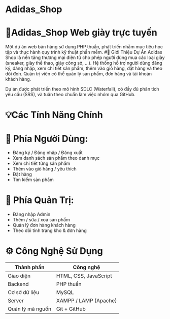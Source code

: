 # Adidas_Shop
# 👟Adidas_Shop Web giày trực tuyến
Một dự án web bán hàng sử dụng PHP thuần, phát triển nhằm mục tiêu học tập và thực hành quy trình kỹ thuật phần mềm.
#📌 Giới Thiệu Dự Án
Adidas Shop là nền tảng thương mại điện tử cho phép người dùng mua các loại giày (sneaker, giày thể thao, giày công sở, …).
Hệ thống hỗ trợ người dùng đăng ký, đăng nhập, xem chi tiết sản phẩm, thêm vào giỏ hàng, đặt hàng và theo dõi đơn.
Quản trị viên có thể quản lý sản phẩm, đơn hàng và tài khoản khách hàng.

Dự án được phát triển theo mô hình SDLC (Waterfall), có đầy đủ phân tích yêu cầu (SRS), và tuân theo chuẩn làm việc nhóm qua GitHub.
# 💡Các Tính Năng Chính

# 👥 Phía Người Dùng:
- Đăng ký / Đăng nhập / Đăng xuất
- Xem danh sách sản phẩm theo danh mục
- Xem chi tiết từng sản phẩm
- Thêm vào giỏ hàng / yêu thích
- Đặt hàng
- Tìm kiếm sản phẩm
# 🔐 Phía Quản Trị:
- Đăng nhập Admin
- Thêm / sửa / xoá sản phẩm
- Quản lý đơn hàng khách hàng
- Theo dõi tình trạng kho & đơn hàng
# ⚙️ Công Nghệ Sử Dụng  

| Thành phần       | Công nghệ               |
|------------------|-------------------------|
| Giao diện        | HTML, CSS, JavaScript   |
| Backend          | PHP thuần              |
| Cơ sở dữ liệu    | MySQL                  |
| Server           | XAMPP / LAMP (Apache)  |
| Quản lý mã nguồn | Git + GitHub           |


